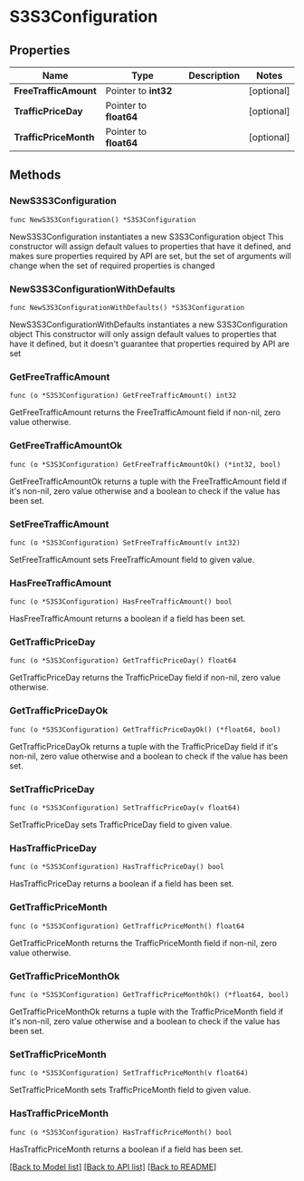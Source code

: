 # S3S3Configuration

## Properties

Name | Type | Description | Notes
------------ | ------------- | ------------- | -------------
**FreeTrafficAmount** | Pointer to **int32** |  | [optional] 
**TrafficPriceDay** | Pointer to **float64** |  | [optional] 
**TrafficPriceMonth** | Pointer to **float64** |  | [optional] 

## Methods

### NewS3S3Configuration

`func NewS3S3Configuration() *S3S3Configuration`

NewS3S3Configuration instantiates a new S3S3Configuration object
This constructor will assign default values to properties that have it defined,
and makes sure properties required by API are set, but the set of arguments
will change when the set of required properties is changed

### NewS3S3ConfigurationWithDefaults

`func NewS3S3ConfigurationWithDefaults() *S3S3Configuration`

NewS3S3ConfigurationWithDefaults instantiates a new S3S3Configuration object
This constructor will only assign default values to properties that have it defined,
but it doesn't guarantee that properties required by API are set

### GetFreeTrafficAmount

`func (o *S3S3Configuration) GetFreeTrafficAmount() int32`

GetFreeTrafficAmount returns the FreeTrafficAmount field if non-nil, zero value otherwise.

### GetFreeTrafficAmountOk

`func (o *S3S3Configuration) GetFreeTrafficAmountOk() (*int32, bool)`

GetFreeTrafficAmountOk returns a tuple with the FreeTrafficAmount field if it's non-nil, zero value otherwise
and a boolean to check if the value has been set.

### SetFreeTrafficAmount

`func (o *S3S3Configuration) SetFreeTrafficAmount(v int32)`

SetFreeTrafficAmount sets FreeTrafficAmount field to given value.

### HasFreeTrafficAmount

`func (o *S3S3Configuration) HasFreeTrafficAmount() bool`

HasFreeTrafficAmount returns a boolean if a field has been set.

### GetTrafficPriceDay

`func (o *S3S3Configuration) GetTrafficPriceDay() float64`

GetTrafficPriceDay returns the TrafficPriceDay field if non-nil, zero value otherwise.

### GetTrafficPriceDayOk

`func (o *S3S3Configuration) GetTrafficPriceDayOk() (*float64, bool)`

GetTrafficPriceDayOk returns a tuple with the TrafficPriceDay field if it's non-nil, zero value otherwise
and a boolean to check if the value has been set.

### SetTrafficPriceDay

`func (o *S3S3Configuration) SetTrafficPriceDay(v float64)`

SetTrafficPriceDay sets TrafficPriceDay field to given value.

### HasTrafficPriceDay

`func (o *S3S3Configuration) HasTrafficPriceDay() bool`

HasTrafficPriceDay returns a boolean if a field has been set.

### GetTrafficPriceMonth

`func (o *S3S3Configuration) GetTrafficPriceMonth() float64`

GetTrafficPriceMonth returns the TrafficPriceMonth field if non-nil, zero value otherwise.

### GetTrafficPriceMonthOk

`func (o *S3S3Configuration) GetTrafficPriceMonthOk() (*float64, bool)`

GetTrafficPriceMonthOk returns a tuple with the TrafficPriceMonth field if it's non-nil, zero value otherwise
and a boolean to check if the value has been set.

### SetTrafficPriceMonth

`func (o *S3S3Configuration) SetTrafficPriceMonth(v float64)`

SetTrafficPriceMonth sets TrafficPriceMonth field to given value.

### HasTrafficPriceMonth

`func (o *S3S3Configuration) HasTrafficPriceMonth() bool`

HasTrafficPriceMonth returns a boolean if a field has been set.


[[Back to Model list]](../README.md#documentation-for-models) [[Back to API list]](../README.md#documentation-for-api-endpoints) [[Back to README]](../README.md)


